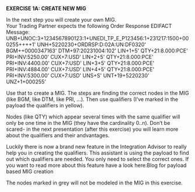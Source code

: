 **EXERCISE 1A: CREATE NEW MIG**

In the next step you will create your own MIG. \
Your Trading Partner expects the following Order Response EDIFACT Message:\
UNB+UNOC:3+1234567890123:1+UNEDI_TP_E_P123456:1+231217:1500+000255++++1'
UNH+5220230+ORDRSP:D:02A:UN:DF0320'
BGM++0000347163'
DTM+97:20231004:102'
LIN+1+5'
QTY+21:8.000:PCE'
PRI+INV:5250.00'
CUX+7:USD'
LIN+2+5'
QTY+21:8.000:PCE'
PRI+INV:4400.00'
CUX+7:USD'
LIN+3+5'
QTY+21:8.000:PCE'
PRI+INV:4884.00'
CUX+7:USD'
LIN+4+5'
QTY+21:8.000:PCE'
PRI+INV:5300.00'
CUX+7:USD'
UNS+S'
UNT+19+5220230'
UNZ+1+000255'

Use that to create a MIG. The steps are finding the correct nodes in the MIG (like BGM, like DTM, like PRI, …). Then use qualifiers (I’ve marked in the payload the qualifiers in yellow).

Nodes (like QTY) which appear several times with the same qualifier will only be one time in the MIG (they have the cardinality 0..n). Don’t be scared- in the next presentation (after this exercise) you will learn more about the qualifiers and their andvantages.

Luckily there is now a brand new feature in the Integration Advisor to really help you in creating the qualifiers. This assistant is using the payload to find out which qualifiers are needed. You only need to select the correct ones. If you want to read more about this feature have a look here:Blog for payload based MIG creation

The nodes marked in grey will not be modeled in the MIG in this exercise.
